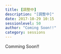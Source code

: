 ```yaml
---
title: [調整中]
description: "[調整中]"
date: 2017-10-29 10:15
sessionlevel: 50
author: "Coming Soon!!"
category: sessions
---
```

Comming Soon!!
